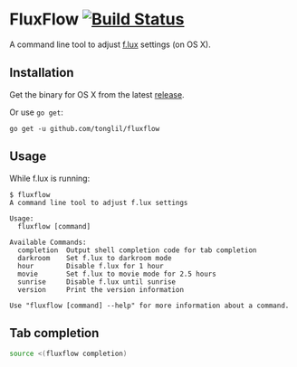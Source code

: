 # FluxFlow [![Build Status](https://travis-ci.org/tonglil/fluxflow.svg?branch=master)](https://travis-ci.org/tonglil/fluxflow)

A command line tool to adjust [f.lux](https://justgetflux.com/) settings (on OS X).

## Installation

Get the binary for OS X from the latest [release].

Or use `go get`:

```
go get -u github.com/tonglil/fluxflow
```

[release]: https://github.com/tonglil/fluxflow/releases

## Usage

While f.lux is running:

```
$ fluxflow
A command line tool to adjust f.lux settings

Usage:
  fluxflow [command]

Available Commands:
  completion  Output shell completion code for tab completion
  darkroom    Set f.lux to darkroom mode
  hour        Disable f.lux for 1 hour
  movie       Set f.lux to movie mode for 2.5 hours
  sunrise     Disable f.lux until sunrise
  version     Print the version information

Use "fluxflow [command] --help" for more information about a command.
```

## Tab completion

```bash
source <(fluxflow completion)
```
